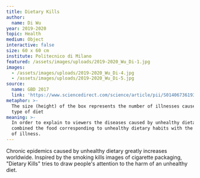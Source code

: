 ```yaml
---
title: Dietary Kills
author:
  name: Di Wu
year: 2019-2020
topic: Health
medium: Object
interactive: false
size: 60 x 60 cm
institute: Politecnico di Milano
featured: /assets/images/uploads/2019-2020_Wu_Di-1.jpg
images:
  - /assets/images/uploads/2019-2020_Wu_Di-4.jpg
  - /assets/images/uploads/2019-2020_Wu_Di-5.jpg
source:
  name: GBD 2017
  link: 'https://www.sciencedirect.com/science/article/pii/S0140673619300418#fig3'
metaphor: >-
  The size (height) of the box represents the number of illnesses caused by this
  type of diet
meaning: >-
  In order to explain to viewers the diseases caused by unhealthy dietary, I
  combined the food corresponding to unhealthy dietary habits with the symptoms
  of illness.
---
```

Chronic epidemics caused by unhealthy dietary greatly increases worldwide. Inspired by the smoking kills images of cigarette packaging, "Dietary Kills" tries to draw people's attention to the harm of an unhealthy diet.